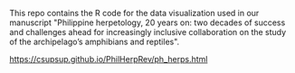 This repo contains the R code for the data visualization used in our manuscript "Philippine herpetology, 20 years on: two decades of success and challenges ahead for increasingly inclusive collaboration on the study of the archipelago’s amphibians and reptiles".

https://csupsup.github.io/PhilHerpRev/ph_herps.html
